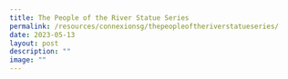 ```yaml
---
title: The People of the River Statue Series
permalink: /resources/connexionsg/thepeopleoftheriverstatueseries/
date: 2023-05-13
layout: post
description: ""
image: ""
---
```


